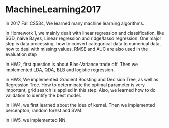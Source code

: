 # MachineLearning2017
In 2017 Fall CS534, We learned many machine learning algorithms.

In Homework 1, we mainly dealt with linear regression and classification, like SGD, naive Bayes, Linear regression and ridge/lasso regression. One major step is data processing, how to convert categorical data to numerical data, how to deal with missing values. RMSE and AUC are also used in the evaluation step

In HW2, first question is about Bias-Variance trade off. Then,we implemented LDA, QDA, BLB and logistic regression.

In HW3, We implemented Gradient Boosting and Decision Tree, as well as Regression Tree. How to determinate the optimal parameter is very important, grid search is applied in this step. Also, we learned how to do validation to identify the best model.

In HW4, we first learned about the idea of kernel. Then we implemented percenpton, random forest and SVM.

In HW5, we implemented NN.
